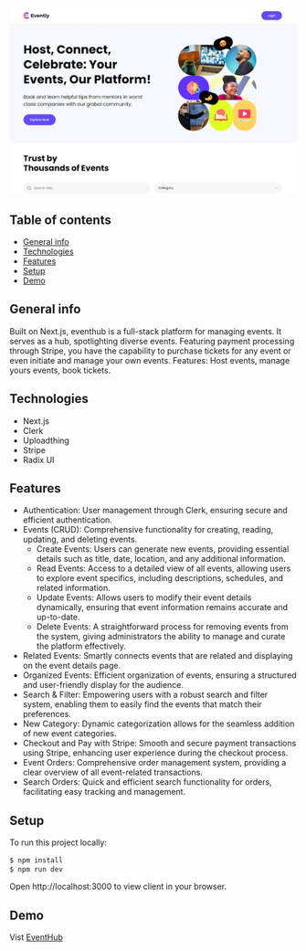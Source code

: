 ![screen-shot](screen-shot.png)

## Table of contents

- [General info](#general-info)
- [Technologies](#technologies)
- [Features](#features)
- [Setup](#setup)
- [Demo](#demo)

## General info

Built on Next.js, eventhub is a full-stack platform for managing events. It serves as a hub, spotlighting diverse events. Featuring payment processing through Stripe, you have the capability to purchase tickets for any event or even initiate and manage your own events.
Features: Host events, manage yours events, book tickets.

## Technologies

- Next.js
- Clerk
- Uploadthing
- Stripe
- Radix UI

## Features

- Authentication: User management through Clerk, ensuring secure and efficient authentication.
- Events (CRUD): Comprehensive functionality for creating, reading, updating, and deleting events.
  - Create Events: Users can generate new events, providing essential details such as title, date, location, and any additional information.
  - Read Events: Access to a detailed view of all events, allowing users to explore event specifics, including descriptions, schedules, and related information.
  - Update Events: Allows users to modify their event details dynamically, ensuring that event information remains accurate and up-to-date.
  - Delete Events: A straightforward process for removing events from the system, giving administrators the ability to manage and curate the platform effectively.
- Related Events: Smartly connects events that are related and displaying on the event details page.
- Organized Events: Efficient organization of events, ensuring a structured and user-friendly display for the audience.
- Search & Filter: Empowering users with a robust search and filter system, enabling them to easily find the events that match their preferences.
- New Category: Dynamic categorization allows for the seamless addition of new event categories.
- Checkout and Pay with Stripe: Smooth and secure payment transactions using Stripe, enhancing user experience during the checkout process.
- Event Orders: Comprehensive order management system, providing a clear overview of all event-related transactions.
- Search Orders: Quick and efficient search functionality for orders, facilitating easy tracking and management.

## Setup

To run this project locally:

```
$ npm install
$ npm run dev
```

Open http://localhost:3000 to view client in your browser.

## Demo

Vist [EventHub](https://event-hub-neon.vercel.app)
